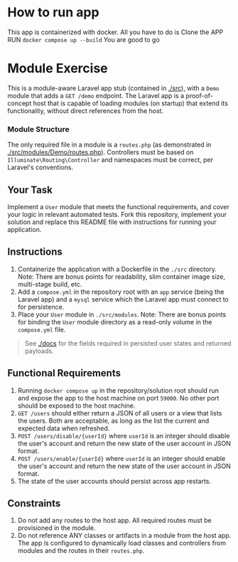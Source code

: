 # How to run app
This app is containerized with docker. All you have to do is 
Clone the APP
RUN `docker compose up --build` 
You are good to go

# Module Exercise

This is a module-aware Laravel app stub (contained in [./src](./src)), with a `Demo` module that adds a `GET /demo` endpoint. The Laravel app is a proof-of-concept host that is capable of loading modules (on startup) that extend its functionality, without direct references from the host.

### Module Structure

The only required file in a module is a `routes.php` (as demonstrated in [./src/modules/Demo/routes.php](./src/modules/Demo/routes.php)). Controllers must be based on `Illuminate\Routing\Controller` and namespaces must be correct, per Laravel's conventions.

## Your Task

Implement a `User` module that meets the functional requirements, and cover your logic in relevant automated tests. Fork this repository, implement your solution and replace this README file with instructions for running your application.

## Instructions

1. Containerize the application with a Dockerfile in the `./src` directory. Note: There are bonus points for readability, slim container image size, multi-stage build, etc.
2. Add a `compose.yml` in the repository root with an `app` service (being the Laravel app) and a `mysql` service which the Laravel app must connect to for persistence.
3. Place your `User` module in `./src/modules`. Note: There are bonus points for binding the `User` module directory as a read-only volume in the `compose.yml` file.

> See [./docs](./docs) for the fields required in persisted user states and returned payloads.

## Functional Requirements

1. Running `docker compose up` in the repository/solution root should run and expose the app to the host machine on port `59000`. No other port should be exposed to the host machine.
2. `GET /users` should either return a JSON of all users or a view that lists the users. Both are acceptable, as long as the list the current and expected data when refreshed. 
3. `POST /users/disable/{userId}` where `userId` is an integer should disable the user's account and return the new state of the user account in JSON format.
4. `POST /users/enable/{userId}` where `userId` is an integer should enable the user's account and return the new state of the user account in JSON format.
5. The state of the user accounts should persist across app restarts.

## Constraints

1. Do not add any routes to the host app. All required routes must be provisioned in the module.
2. Do not reference ANY classes or artifacts in a module from the host app. The app is configured to dynamically load classes and controllers from modules and the routes in their `routes.php`.
